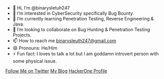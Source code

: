 - 👋 Hi, I’m @binarysletuh247
- 👀 I’m interested in CyberSecurity specifically Bug Bounty.
- 🌱 I’m currently learning Penetration Testing, Reverse Engineering & Java.
- 💞️ I’m looking to collaborate on Bug Hunting & Penetration Testing Projects.
- 📫 How to reach me binarysleuth247@gmail.com
- 😄 Pronouns: He/Him
- ⚡ Fun fact: I loves to talk a lot but I am goddamn introvert person with some physical issue.

[Follow Me on Twitter](https://x.com/binarysleuth247) [My Blog](https://medium.com/@binarysleuth247) [HackerOne Profile](https://hackerone.com/binarysleuth247)
<!---
binarysletuh247/binarysletuh247 is a ✨ special ✨ repository because its `README.md` (this file) appears on your GitHub profile.
You can click the Preview link to take a look at your changes.
--->
